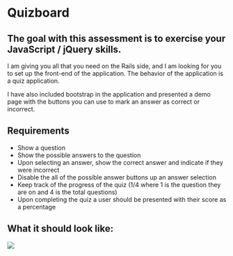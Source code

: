 # Quizboard

## The goal with this assessment is to exercise your JavaScript / jQuery skills.

I am giving you all that you need on the Rails side, and I am looking for you to
set up the front-end of the application. The behavior of the application is a
quiz application.

I have also included bootstrap in the application and presented a demo page with
the buttons you can use to mark an answer as correct or incorrect.


## Requirements

- Show a question
- Show the possible answers to the question
- Upon selecting an answer, show the correct answer and indicate if they were
  incorrect
- Disable the all of the possible answer buttons up an answer selection
- Keep track of the progress of the quiz (1/4 where 1 is the question they are
  on and 4 is the total questions)
- Upon completing the quiz a user should be presented with their score as a
  percentage

## What it should look like:

![](https://photos-4.dropbox.com/t/1/AAAcZtpfBZ8cn20_2dw7pcuCqqW-mprgbaChWGzLgGSTfA/12/252902076/png/1024x768/3/1413824400/0/2/Screenshot%202014-10-20%2008.59.38.png/plIiHrmKcC_cI0ZlK4SV57MXzRFZ9waScs7OWpvMrao)
